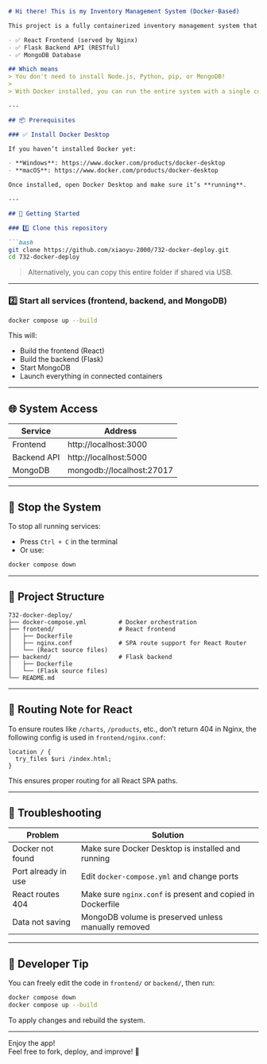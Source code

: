 ```markdown
# Hi there! This is my Inventory Management System (Docker-Based)

This project is a fully containerized inventory management system that includes:

- ✅ React Frontend (served by Nginx)
- ✅ Flask Backend API (RESTful)
- ✅ MongoDB Database

## Which means
> You don't need to install Node.js, Python, pip, or MongoDB!
>
> With Docker installed, you can run the entire system with a single command.

---

## 📦 Prerequisites

### ✅ Install Docker Desktop

If you haven’t installed Docker yet:

- **Windows**: https://www.docker.com/products/docker-desktop
- **macOS**: https://www.docker.com/products/docker-desktop

Once installed, open Docker Desktop and make sure it’s **running**.

---

## 🚀 Getting Started

### 1️⃣ Clone this repository

```bash
git clone https://github.com/xiaoyu-2000/732-docker-deploy.git
cd 732-docker-deploy
```

> Alternatively, you can copy this entire folder if shared via USB.

---

### 2️⃣ Start all services (frontend, backend, and MongoDB)

```bash
docker compose up --build
```

This will:
- Build the frontend (React)
- Build the backend (Flask)
- Start MongoDB
- Launch everything in connected containers

---

## 🌐 System Access

| Service   | Address                  |
|-----------|--------------------------|
| Frontend  | http://localhost:3000    |
| Backend API | http://localhost:5000 |
| MongoDB   | mongodb://localhost:27017 |

---

## 🛑 Stop the System

To stop all running services:

- Press `Ctrl + C` in the terminal
- Or use:

```bash
docker compose down
```

---

## 🧱 Project Structure

```
732-docker-deploy/
├── docker-compose.yml         # Docker orchestration
├── frontend/                  # React frontend
│   ├── Dockerfile
│   ├── nginx.conf             # SPA route support for React Router
│   └── (React source files)
├── backend/                   # Flask backend
│   ├── Dockerfile
│   └── (Flask source files)
└── README.md
```

---

## 🔁 Routing Note for React

To ensure routes like `/charts`, `/products`, etc., don’t return 404 in Nginx, the following config is used in `frontend/nginx.conf`:

```nginx
location / {
  try_files $uri /index.html;
}
```

This ensures proper routing for all React SPA paths.

---

## 💬 Troubleshooting

| Problem | Solution |
|--------|----------|
| Docker not found | Make sure Docker Desktop is installed and running |
| Port already in use | Edit `docker-compose.yml` and change ports |
| React routes 404 | Make sure `nginx.conf` is present and copied in Dockerfile |
| Data not saving | MongoDB volume is preserved unless manually removed |

---

## 🧠 Developer Tip

You can freely edit the code in `frontend/` or `backend/`, then run:

```bash
docker compose down
docker compose up --build
```

To apply changes and rebuild the system.

---

Enjoy the app!  
Feel free to fork, deploy, and improve! 🎉
```
